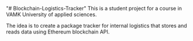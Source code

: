 "# Blockchain-Logistics-Tracker" This is a student project for a course in VAMK University of applied sciences.

The idea is to create a package tracker for internal logistics that stores and reads data using Ethereum blockchain API.
